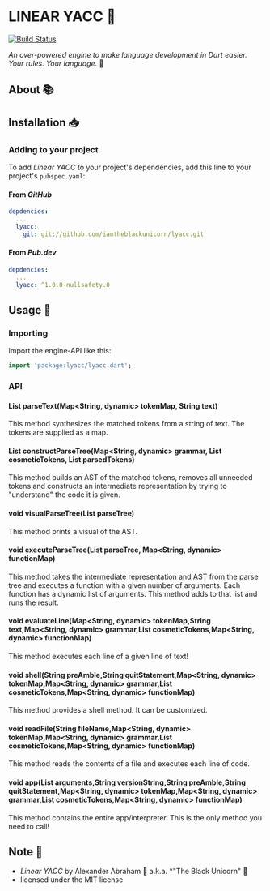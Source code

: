 # LINEAR YACC :bison:

[![Build Status](https://travis-ci.com/iamtheblackunicorn/lyacc.svg?branch=main)](https://travis-ci.com/iamtheblackunicorn/lyacc)

*An over-powered engine to make language development in Dart easier. Your rules. Your language.* :bison:

## About :books:

## Installation :inbox_tray:

### Adding to your project

To add *Linear YACC* to your project's dependencies, add this line to your project's `pubspec.yaml`:

#### From *GitHub*

```YAML
depdencies:
  ...
  lyacc:
    git: git://github.com/iamtheblackunicorn/lyacc.git
```

#### From *Pub.dev*

```YAML
depdencies:
  ...
  lyacc: ^1.0.0-nullsafety.0
```

## Usage :hammer:

### Importing

Import the engine-API like this:

```dart
import 'package:lyacc/lyacc.dart';
```

### API


#### List<dynamic> parseText(Map<String, dynamic> tokenMap, String text)
This method synthesizes the matched tokens from a string of text.
The tokens are supplied as a map.

#### List<dynamic> constructParseTree(Map<String, dynamic> grammar, List<String> cosmeticTokens, List<dynamic> parsedTokens)
This method builds an AST of the matched tokens, removes all unneeded tokens and constructs an intermediate
representation by trying to "understand" the code it is given.

#### void visualParseTree(List<dynamic> parseTree)
This method prints a visual of the AST.

#### void executeParseTree(List<dynamic> parseTree, Map<String, dynamic> functionMap)
This method takes the intermediate representation and AST from the
parse tree and executes a function with a given number of arguments.
Each function has a dynamic list of arguments. This method adds to
that list and runs the result.

#### void evaluateLine(Map<String, dynamic> tokenMap,String text,Map<String, dynamic> grammar,List<String> cosmeticTokens,Map<String, dynamic> functionMap)
This method executes each line of a given line of text!

#### void shell(String preAmble,String quitStatement,Map<String, dynamic> tokenMap,Map<String, dynamic> grammar,List<String> cosmeticTokens,Map<String, dynamic> functionMap)
This method provides a shell method.
It can be customized.

#### void readFile(String fileName,Map<String, dynamic> tokenMap,Map<String, dynamic> grammar,List<String> cosmeticTokens,Map<String, dynamic> functionMap)
This method reads the contents of a file
and executes each line of code.

#### void app(List<String> arguments,String versionString,String preAmble,String quitStatement,Map<String, dynamic> tokenMap,Map<String, dynamic> grammar,List<String> cosmeticTokens,Map<String, dynamic> functionMap)
This method contains the entire app/interpreter.
This is the only method you need to call!

## Note :scroll:

- *Linear YACC* by Alexander Abraham :black_heart: a.k.a. *"The Black Unicorn" :unicorn:
- licensed under the MIT license

